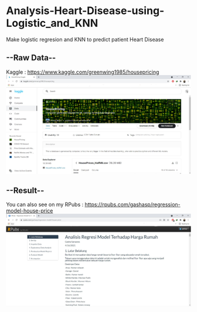 # Analysis-Heart-Disease-using-Logistic_and_KNN
Make logistic regresion and KNN to predict patient Heart Disease

## --Raw Data--
Kaggle : https://www.kaggle.com/greenwing1985/housepricing
<img src="https://github.com/gashasp/Regression-Model-House-Price/blob/main/Capture.JPG">

## --Result--
You can also see on my RPubs : https://rpubs.com/gashasp/regression-model-house-price
<img src="https://github.com/gashasp/Regression-Model-House-Price/blob/main/Capturee.JPG">
